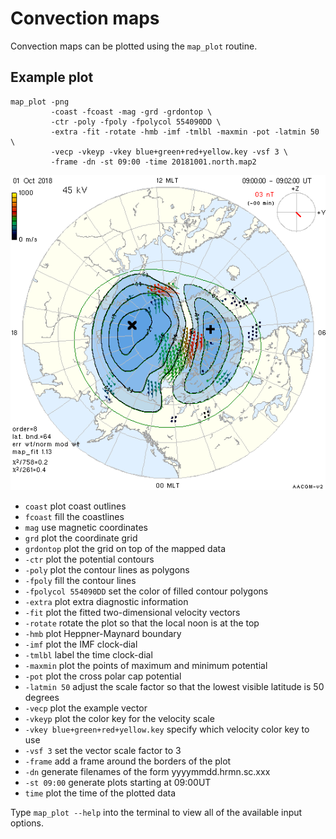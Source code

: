 # Convection maps

Convection maps can be plotted using the `map_plot` routine. 

## Example plot
```
map_plot -png 
         -coast -fcoast -mag -grd -grdontop \
         -ctr -poly -fpoly -fpolycol 554090DD \
         -extra -fit -rotate -hmb -imf -tmlbl -maxmin -pot -latmin 50 \
         -vecp -vkeyp -vkey blue+green+red+yellow.key -vsf 3 \
         -frame -dn -st 09:00 -time 20181001.north.map2
```

![!](figures/mapplot1.png)

- `coast` plot coast outlines
- `fcoast` fill the coastlines
- `mag` use magnetic coordinates
- `grd` plot the coordinate grid
- `grdontop` plot the grid on top of the mapped data
- `-ctr` plot the potential contours
- `-poly` plot the contour lines as polygons
- `-fpoly` fill the contour lines 
- `-fpolycol 554090DD` set the color of filled contour polygons
- `-extra` plot extra diagnostic information
- `-fit` plot the fitted two-dimensional velocity vectors
- `-rotate` rotate the plot so that the local noon is at the top
- `-hmb` plot Heppner-Maynard boundary
- `-imf` plot the IMF clock-dial
- `-tmlbl` label the time clock-dial
- `-maxmin` plot the points of maximum and minimum potential
- `-pot` plot the cross polar cap potential
- `-latmin 50` adjust the scale factor so that the lowest visible latitude is 50 degrees
- `-vecp` plot the example vector
- `-vkeyp` plot the color key for the velocity scale
- `-vkey blue+green+red+yellow.key` specify which velocity color key to use
- `-vsf 3` set the vector scale factor to 3
- `-frame` add a frame around the borders of the plot
- `-dn` generate filenames of the form yyyymmdd.hrmn.sc.xxx
- `-st 09:00` generate plots starting at 09:00UT
- `time` plot the time of the plotted data

Type `map_plot --help` into the terminal to view all of the available input options. 
